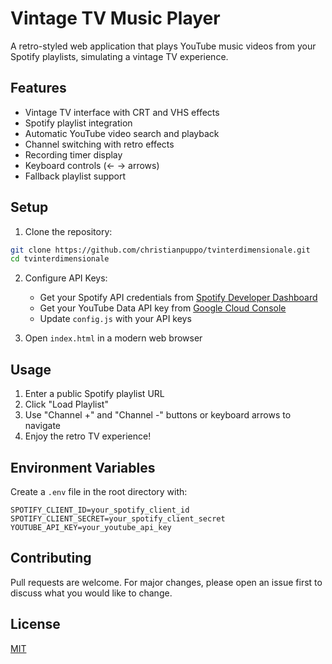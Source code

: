 # Vintage TV Music Player

A retro-styled web application that plays YouTube music videos from your Spotify playlists, simulating a vintage TV experience.

## Features

- Vintage TV interface with CRT and VHS effects
- Spotify playlist integration
- Automatic YouTube video search and playback
- Channel switching with retro effects
- Recording timer display
- Keyboard controls (← → arrows)
- Fallback playlist support

## Setup

1. Clone the repository:
```bash
git clone https://github.com/christianpuppo/tvinterdimensionale.git
cd tvinterdimensionale
```

2. Configure API Keys:
   - Get your Spotify API credentials from [Spotify Developer Dashboard](https://developer.spotify.com/dashboard)
   - Get your YouTube Data API key from [Google Cloud Console](https://console.cloud.google.com)
   - Update `config.js` with your API keys

3. Open `index.html` in a modern web browser

## Usage

1. Enter a public Spotify playlist URL
2. Click "Load Playlist"
3. Use "Channel +" and "Channel -" buttons or keyboard arrows to navigate
4. Enjoy the retro TV experience!

## Environment Variables

Create a `.env` file in the root directory with:

```env
SPOTIFY_CLIENT_ID=your_spotify_client_id
SPOTIFY_CLIENT_SECRET=your_spotify_client_secret
YOUTUBE_API_KEY=your_youtube_api_key
```

## Contributing

Pull requests are welcome. For major changes, please open an issue first to discuss what you would like to change.

## License

[MIT](https://choosealicense.com/licenses/mit/) 